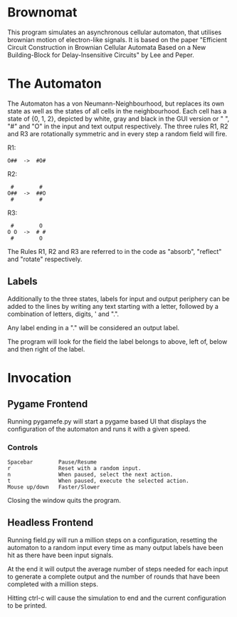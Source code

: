 Brownomat
=========

This program simulates an asynchronous cellular automaton, that utilises
brownian motion of electron-like signals. It is based on the paper
"Efficient Circuit Construction in Brownian Cellular Automata Based on a
New Building-Block for Delay-Insensitive Circuits" by Lee and Peper.



The Automaton
=============

The Automaton has a von Neumann-Neighbourhood, but replaces its own state
as well as the states of all cells in the neighbourhood. Each cell has a
state of {0, 1, 2}, depicted by white, gray and black in the GUI version or
" ", "#" and "O" in the input and text output respectively. The three rules
R1, R2 and R3 are rotationally symmetric and in every step a random field
will fire.

R1:

    O##  ->  #O#

R2:

     #        #
    O##  ->  ##O
     #        #

R3:

     #        O
    O O  ->  # #
     #        O

The Rules R1, R2 and R3 are referred to in the code as "absorb", "reflect"
and "rotate" respectively.

Labels
------

Additionally to the three states, labels for input and output periphery can
be added to the lines by writing any text starting with a letter, followed
by a combination of letters, digits, ' and ".".

Any label ending in a "." will be considered an output label.

The program will look for the field the label belongs to above, left of,
below and then right of the label.


Invocation
==========

Pygame Frontend
---------------

Running pygamefe.py will start a pygame based UI that displays the
configuration of the automaton and runs it with a given speed.


### Controls

    Spacebar        Pause/Resume
    r               Reset with a random input.
    n               When paused, select the next action.
    t               When paused, execute the selected action.
    Mouse up/down   Faster/Slower

Closing the window quits the program.

Headless Frontend
-----------------

Running field.py will run a million steps on a configuration, resetting the
automaton to a random input every time as many output labels have been hit
as there have been input signals.

At the end it will output the average number of steps needed for each input
to generate a complete output and the number of rounds that have been
completed with a million steps.

Hitting ctrl-c will cause the simulation to end and the current
configuration to be printed.
